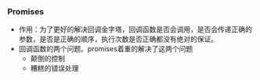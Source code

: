 ### Promises
* 作用：为了更好的解决回调金字塔，回调函数是否会调用，是否会传递正确的参数，是否是正确的顺序，执行次数是否正确都没有绝对的保证。
* 回调函数的两个问题。promises着重的解决了这两个问题
    * 颠倒的控制
    * 糟糕的错误处理

